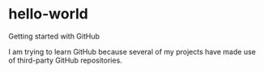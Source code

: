 # hello-world
Getting started with GitHub

I am trying to learn GitHub because several of my projects have made use of third-party GitHub repositories.
